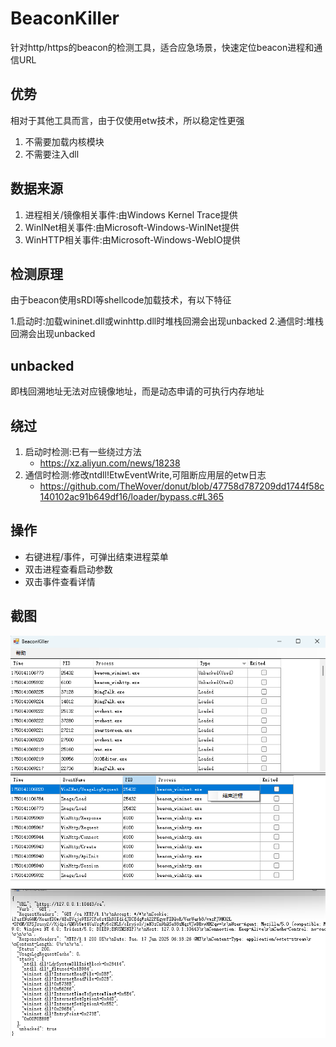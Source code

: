 # BeaconKiller

针对http/https的beacon的检测工具，适合应急场景，快速定位beacon进程和通信URL

## 优势

相对于其他工具而言，由于仅使用etw技术，所以稳定性更强

1. 不需要加载内核模块
2. 不需要注入dll

## 数据来源

1. 进程相关/镜像相关事件:由Windows Kernel Trace提供
2. WinINet相关事件:由Microsoft-Windows-WinINet提供
3. WinHTTP相关事件:由Microsoft-Windows-WebIO提供

## 检测原理

由于beacon使用sRDI等shellcode加载技术，有以下特征

1.启动时:加载wininet.dll或winhttp.dll时堆栈回溯会出现unbacked
2.通信时:堆栈回溯会出现unbacked

## unbacked

即栈回溯地址无法对应镜像地址，而是动态申请的可执行内存地址

## 绕过

1. 启动时检测:已有一些绕过方法 
	* <https://xz.aliyun.com/news/18238>
2. 通信时检测:修改ntdll!EtwEventWrite,可阻断应用层的etw日志
	* <https://github.com/TheWover/donut/blob/47758d787209dd1744f58c140102ac91b649df16/loader/bypass.c#L365>

## 操作

* 右键进程/事件，可弹出结束进程菜单
* 双击进程查看启动参数
* 双击事件查看详情

## 截图

![ui](./ui.png)